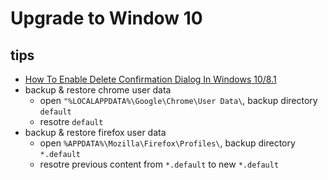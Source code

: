 # Upgrade to Window 10 

## tips

* [How To Enable Delete Confirmation Dialog In Windows 10/8.1](https://www.intowindows.com/how-to-enable-delete-confirmation-dialog-in-windows-8/)
* backup & restore chrome user data
  * open `"%LOCALAPPDATA%\Google\Chrome\User Data\`, backup directory `default`
  * resotre `default`
* backup & restore firefox user data
  * open `%APPDATA%\Mozilla\Firefox\Profiles\`, backup directory `*.default`
  * resotre previous content from `*.default` to new `*.default`